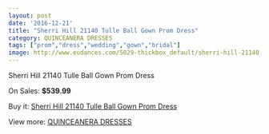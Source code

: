 ```yaml
---
layout: post
date: '2016-12-21'
title: "Sherri Hill 21140 Tulle Ball Gown Prom Dress"
category: QUINCEANERA DRESSES
tags: ["prom","dress","wedding","gown","bridal"]
image: http://www.eudances.com/5029-thickbox_default/sherri-hill-21140-tulle-ball-gown-prom-dress.jpg
---
```

Sherri Hill 21140 Tulle Ball Gown Prom Dress

On Sales: **$539.99**
<a href="https://www.eudances.com/en/quinceanera-dresses/1699-sherri-hill-21140-tulle-ball-gown-prom-dress.html"><amp-img layout="responsive" width="600" height="600" src="//www.eudances.com/5029-thickbox_default/sherri-hill-21140-tulle-ball-gown-prom-dress.jpg" alt="Sherri Hill 21140 Tulle Ball Gown Prom Dress 0" /></a>

Buy it: [Sherri Hill 21140 Tulle Ball Gown Prom Dress](https://www.eudances.com/en/quinceanera-dresses/1699-sherri-hill-21140-tulle-ball-gown-prom-dress.html "Sherri Hill 21140 Tulle Ball Gown Prom Dress")

View more: [QUINCEANERA DRESSES](https://www.eudances.com/en/17-quinceanera-dresses "QUINCEANERA DRESSES")